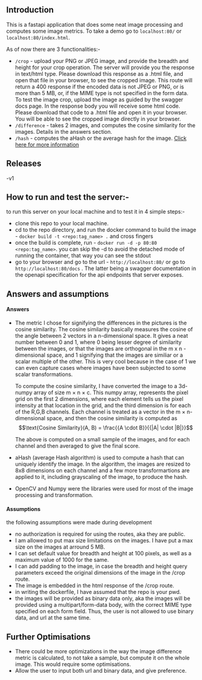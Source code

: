 
## Introduction
This is a fastapi application that does some neat image processing and computes some image metrics.
To take a demo go to `localhost:80/` or `localhost:80/index.html`.

As of now there are 3 functionalities:-
- `/crop` - upload your PNG or JPEG image, and provide the breadth and height for your crop operation. The server will provide you the response in text/html type. 
  Please download this response as a .html file, and open that file in your browser, to see the cropped image. This route will return a 400 response if the encoded data is not JPEG or PNG, or is more than 5 MB, or,
  if the MIME type is not specified in the form data.  
  To test the image crop, upload the image as guided by the swagger docs page. In the response body you will receive some html code. Please download that code to a .html file and open it in your browser. 
  You will be able to see the cropped image directly in your browser. 
- `/difference` - takes 2 images, and computes the cosine similarity for the images. Details in the answers section.
- `/hash` - computes the aHash or the average hash for the image. [Click here for more information](https://content-blockchain.org/research/testing-different-image-hash-functions/)

## Releases 
-v1

## How to run and test the server:-

to run this server on your local machine and to test it in 4 simple steps:-
- clone this repo to your local machine.
- cd to the repo directory, and run the docker command to build the image - `docker build -t <repo:tag_name> .` and cross fingers
- once the build is complete, run - `docker run -d -p 80:80 <repo:tag_name>`. 
  you can skip the -d to avoid the detached mode of running the container, that way you can see the stdout
- go to your browser and go to the url - `http://localhost:80/` or go to `http://localhost:80/docs` . The latter being a swagger documentation in the openapi specification
  for the api endpoints that server exposes.

## Answers and assumptions
#### Answers
- The metric I chose for signifying the differences in the pictures is the cosine similarity. The cosine similarity basically measures the cosine of the angle between 2 vectors in a n-dimensional space.
  It gives a neat number between 0 and 1, where 0 being lesser degree of similarity between the images, or that the images are orthogonal in the m x n - dimensional space, and 1 signifying that the images are similiar or a scalar multiple of the other.
  This is very cool because in the case of 1 we can even capture cases where images have been subjected to some scalar transformations. 

  To compute the cosine similarity, I have converted the image to a 3d-numpy array of size m &times; n &times; c. This numpy array, represents the pixel grid on the first 2 dimensions, where each element tells us the pixel intensity at 
  that location in the grid, and the third dimension is for each of the R,G,B channels. Each channel is treated as a vector in the m &times; n-dimensional space, and then the cosine similarity is computed as 
  $$\text{Cosine Similarity}(A, B) = \frac{{A \cdot B}}{{|A| \cdot |B|}}$$

  The above is computed on a small sample of the images, and for each channel and then averaged to give the final score.
- aHash (average Hash algorithm) is used to compute a hash that can uniquely identify the image. In the algorithm, the images are resized to 8x8 dimensions on each channel and a few more transformartions are applied to it, including grayscaling of the image, to produce 
  the hash. 
- OpenCV and Numpy were the libraries were used for most of the image processing and transformation.

#### Assumptions
the following assumptions were made during development
- no authorization is required for using the routes, aka they are public.
- I am allowed to put max size limitations on the images. I have put a max size on the images at arround 5 MB.
- I can set default value for breadth and height at 100 pixels, as well as a maximum value of 1000 for the same. 
- I can add padding to the image, in case the breadth and height query parameters exceed the original dimensions of the image in the /crop route.
- The image is embedded in the html response of the /crop route.  
- in writing the dockerfile, I have assumed that the repo is your pwd. 
- the images will be provided as binary data only, aka the images will be provided using a multipart/form-data body, with the correct MIME type specified on each form field. Thus, the user is not allowed to use binary data, and url at the same time. 

## Further Optimisations
- There could be more optimizations in the way the image difference metric is calculated, to not take a sample, but compute it on the whole image. This would require some optimisations. 
- Allow the user to input both url and binary data, and give preference. 

